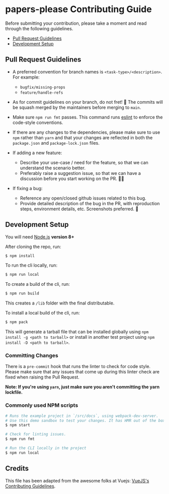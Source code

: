# papers-please Contributing Guide

Before submitting your contribution, please take a moment and read through the following guidelines.

- [Pull Request Guidelines](#pull-request-guidelines)
- [Development Setup](#development-setup)

## Pull Request Guidelines

- A preferred convention for branch names is `<task-type>/<description>`. For example:
  - `bugfix/missing-props`
  - `feature/handle-refs`

- As for commit guidelines on your branch, do not fret! 🙂 The commits will be squash merged by the maintainers before merging to `main`.

- Make sure `npm run fmt` passes. This command runs [eslint](https://eslint.org/) to enforce the code-style conventions.

- If there are any changes to the dependencies, please make sure to use `npm` rather than `yarn` and that your changes are reflected in both the `package.json` and `package-lock.json` files.

- If adding a new feature:
  - Describe your use-case / need for the feature, so that we can understand the scenario better.
  - Preferably raise a suggestion issue, so that we can have a discussion before you start working on the PR. 👩‍💻

- If fixing a bug:
  - Reference any open/closed github issues related to this bug.
  - Provide detailed description of the bug in the PR, with reproduction steps, environment details, etc. Screenshots preferred. 🚀

## Development Setup

You will need [Node.js](http://nodejs.org) **version 8+**

After cloning the repo, run:

``` bash
$ npm install
```

To run the cli locally, run:

```bash
$ npm run local
```

To create a build of the cli, run:

```bash
$ npm run build
```

This creates a `/lib` folder with the final distributable.

To install a local build of the cli, run:

```bash
$ npm pack
```

This will generate a tarball file that can be installed globally using `npm install -g <path to tarball>` or install in another test project using `npm install -D <path to tarball>`.


### Committing Changes

There is a `pre-commit` hook that runs the linter to check for code style. Please make sure that any issues that come up during this linter check are fixed when raising the Pull Request.

**Note: If you're using `yarn`, just make sure you aren't committing the yarn lockfile.**

### Commonly used NPM scripts

``` bash
# Runs the example project in `/src/docs`, using webpack-dev-server.
# Use this demo sandbox to test your changes. It has HMR out of the box!
$ npm start

# Check for linting issues.
$ npm run fmt

# Run the CLI locally in the project
$ npm run local
```

## Credits

This file has been adapted from the awesome folks at Vuejs: [VueJS's Contributing Guidelines](https://github.com/vuejs/vue/blob/dev/.github/CONTRIBUTING.md).
